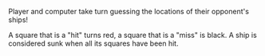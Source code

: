 Player and computer take turn guessing the locations of their opponent's ships!

A square that is a "hit" turns red, a square that is a "miss" is black.
A ship is considered sunk when all its squares have been hit.
